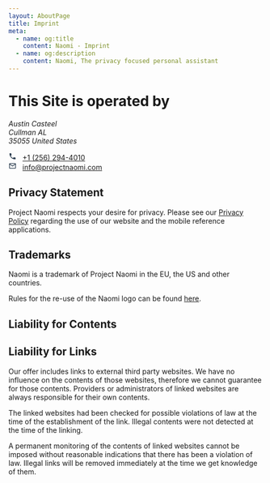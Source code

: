 ```yaml
---
layout: AboutPage
title: Imprint
meta:
  - name: og:title
    content: Naomi - Imprint
  - name: og:description
    content: Naomi, The privacy focused personal assistant
---
```


# This Site is operated by

<address>
<p>Austin Casteel<br />Cullman AL<br />35055 United States</p>
</address>

<svg style="width:16px;height:16px" viewBox="0 0 24 24">
    <path fill="#2c3e50" d="M6.62,10.79C8.06,13.62 10.38,15.94 13.21,17.38L15.41,15.18C15.69,14.9 16.08,14.82 16.43,14.93C17.55,15.3 18.75,15.5 20,15.5A1,1 0 0,1 21,16.5V20A1,1 0 0,1 20,21A17,17 0 0,1 3,4A1,1 0 0,1 4,3H7.5A1,1 0 0,1 8.5,4C8.5,5.25 8.7,6.45 9.07,7.57C9.18,7.92 9.1,8.31 8.82,8.59L6.62,10.79Z" />
</svg> &nbsp; <a href="tel:+4961546039765">+1 (256) 294-4010</a>
<br />
<svg style="width:16px;height:16px" viewBox="0 0 24 24">
    <path fill="#2c3e50" d="M4,4H20A2,2 0 0,1 22,6V18A2,2 0 0,1 20,20H4C2.89,20 2,19.1 2,18V6C2,4.89 2.89,4 4,4M12,11L20,6H4L12,11M4,18H20V8.37L12,13.36L4,8.37V18Z" />
</svg> &nbsp; <a href="mailto:info@projectnaomi.com">info@projectnaomi.com</a>

## Privacy Statement

Project Naomi respects your desire for privacy. Please see our [Privacy Policy](/privacy.html)
regarding the use of our website and the mobile reference applications.

## Trademarks

Naomi is a trademark of Project Naomi in the EU, the US and other countries.

Rules for the re-use of the Naomi logo can be found [here](/about/logos.html).

## Liability for Contents

## Liability for Links

Our offer includes links to external third party websites. We have no influence on the
contents of those websites, therefore we cannot guarantee for those contents. Providers
or administrators of linked websites are always responsible for their own contents.

The linked websites had been checked for possible violations of law at the time of the
establishment of the link. Illegal contents were not detected at the time of the
linking.

A permanent monitoring of the contents of linked websites cannot be imposed
without reasonable indications that there has been a violation of law. Illegal links
will be removed immediately at the time we get knowledge of them.
